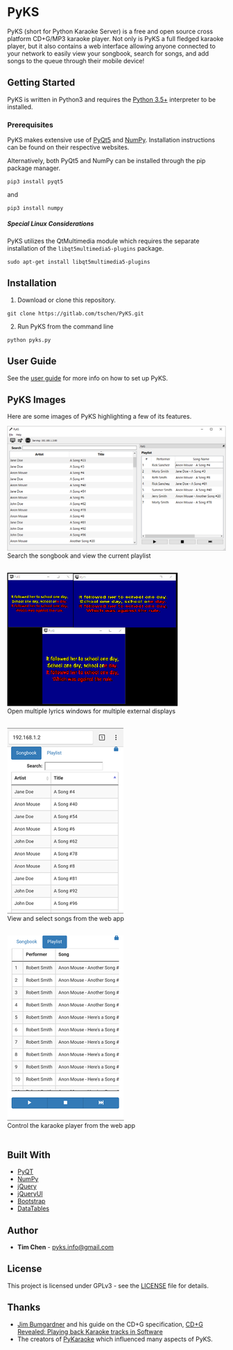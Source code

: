 # PyKS

PyKS (short for Python Karaoke Server) is a free and open source cross 
platform CD+G/MP3 karaoke player. Not only is PyKS a full fledged karaoke 
player, but it also contains a web interface allowing anyone connected to 
your network to easily view your songbook, search for songs, and add songs to 
the queue through their mobile device!

## Getting Started

PyKS is written in Python3 and requires the
<a href=https://www.python.org/downloads/ target="_blank">Python 3.5+</a>
interpreter to be installed.

### Prerequisites

PyKS makes extensive use of
<a href=https://www.riverbankcomputing.com/software/pyqt/download5 target="_blank">PyQt5</a>
and <a href=http://www.numpy.org/ target="_blank">NumPy</a>. Installation
instructions can be found on their respective websites.

Alternatively, both PyQt5 and NumPy can be installed through the pip package
manager.
```
pip3 install pyqt5
```
and
```
pip3 install numpy
```

##### Special Linux Considerations

PyKS utilizes the QtMultimedia module which requires the separate installation
of the `libqt5multimedia5-plugins` package.
```
sudo apt-get install libqt5multimedia5-plugins
```

## Installation
1. Download or clone this repository.
```
git clone https://gitlab.com/tschen/PyKS.git
```
2. Run PyKS from the command line 
```
python pyks.py
```

## User Guide
See the [user guide](USER_GUIDE.md) for more info on how to set up PyKS.

## PyKS Images
Here are some images of PyKS highlighting a few of its features.  

![Main Window](docs/main_window_readme.png)  
Search the songbook and view the current playlist   
<br>

![Multiple Lyrics Windows](docs/multiple_lyrics_windows.png)  
Open multiple lyrics windows for multiple external displays  
<br>

![Web App Songbook](docs/web_app_songbook.png)  
View and select songs from the web app  
<br>

![Web App Controls](docs/web_app_controls_readme.png)  
Control the karaoke player from the web app  
<br>

## Built With

* [PyQT](https://www.riverbankcomputing.com/software/pyqt/intro)
* [NumPy](http://www.numpy.org/)
* [jQuery](https://jquery.com/)
* [jQueryUI](https://jqueryui.com/)
* [Bootstrap](https://getbootstrap.com/)
* [DataTables](https://datatables.net/)

## Author

* **Tim Chen** - [pyks.info@gmail.com](mailto:pyks.info@gmail.com)

## License

This project is licensed under GPLv3 - see the [LICENSE](LICENSE) file 
for details.

## Thanks

* [Jim Bumgardner](https://jbum.com/) and his guide on the 
CD+G specification,
[CD+G Revealed: Playing back Karaoke tracks in Software](https://jbum.com/cdg_revealed.html)
* The creators of [PyKaraoke](https://www.kibosh.org/pykaraoke/) 
which influenced many aspects of PyKS.